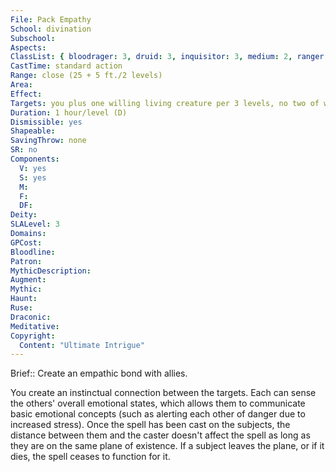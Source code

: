 ```yaml
---
File: Pack Empathy
School: divination
Subschool: 
Aspects: 
ClassList: { bloodrager: 3, druid: 3, inquisitor: 3, medium: 2, ranger: 2, sorcerer: 3, wizard: 3, spiritualist: 3, summoner: 3, unchained summoner: 3, witch: 3 }
CastTime: standard action
Range: close (25 + 5 ft./2 levels)
Area: 
Effect: 
Targets: you plus one willing living creature per 3 levels, no two of which can be more than 30 ft. apart
Duration: 1 hour/level (D)
Dismissible: yes
Shapeable: 
SavingThrow: none
SR: no
Components:
  V: yes
  S: yes
  M: 
  F: 
  DF: 
Deity: 
SLALevel: 3
Domains: 
GPCost: 
Bloodline: 
Patron: 
MythicDescription: 
Augment: 
Mythic: 
Haunt: 
Ruse: 
Draconic: 
Meditative: 
Copyright:
  Content: "Ultimate Intrigue"
---
```

Brief:: Create an empathic bond with allies.

You create an instinctual connection between the targets. Each can sense the others' overall emotional states, which allows them to communicate basic emotional concepts (such as alerting each other of danger due to increased stress). Once the spell has been cast on the subjects, the distance between them and the caster doesn't affect the spell as long as they are on the same plane of existence. If a subject leaves the plane, or if it dies, the spell ceases to function for it.
